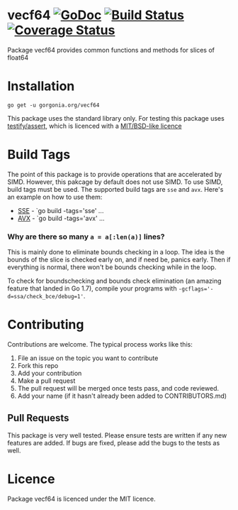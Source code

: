 # vecf64  [![GoDoc](https://godoc.org/gorgonia.org/vecf64?status.svg)](https://godoc.org/gorgonia.org/vecf64) [![Build Status](https://travis-ci.org/gorgonia/vecf64.svg?branch=master)](https://travis-ci.org/gorgonia/vecf64) [![Coverage Status](https://coveralls.io/repos/github/gorgonia/vecf64/badge.svg?branch=master)](https://coveralls.io/github/gorgonia/vecf64?branch=master)

Package vecf64 provides common functions and methods for slices of float64

# Installation

`go get -u gorgonia.org/vecf64`

This package uses the standard library only. For testing this package uses [testify/assert](https://github.com/stretchr/testify), which is licenced with a [MIT/BSD-like licence](https://github.com/stretchr/testify/blob/master/LICENSE)

# Build Tags

The point of this package is to provide operations that are accelerated by SIMD. However, this pakcage by default does not use SIMD. To use SIMD, build tags must be used. The supported build tags are `sse` and `avx`. Here's an example on how to use them:

* [SSE](https://en.wikipedia.org/wiki/Streaming_SIMD_Extensions) - `go build -tags='sse' ...
* [AVX](https://en.wikipedia.org/wiki/Advanced_Vector_Extensions) - `go build -tags='avx' ...

### Why are there so many `a = a[:len(a)]` lines?
This is mainly done to eliminate bounds checking in a loop. The idea is the bounds of the slice is checked early on, and if need be, panics early. Then if everything is normal, there won't be bounds checking while in the loop.

To check for boundschecking and bounds check elimination (an amazing feature that landed in Go 1.7), compile your programs with `-gcflags='-d=ssa/check_bce/debug=1'`. 

# Contributing

Contributions are welcome. The typical process works like this:

1. File an issue  on the topic you want to contribute
2. Fork this repo
3. Add your contribution
4. Make a pull request
5. The pull request will be merged once tests pass, and code reviewed.
6. Add your name (if it hasn't already been added to CONTRIBUTORS.md)

## Pull Requests

This package is very well tested. Please ensure tests are written if any new features are added. If bugs are fixed, please add the bugs to the tests as well.

# Licence

Package vecf64 is licenced under the MIT licence.